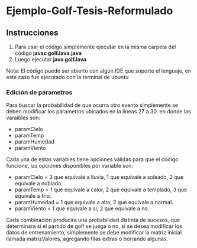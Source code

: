 # Ejemplo-Golf-Tesis-Reformulado

## Instrucciones 

1. Para usar el código simplemente ejecutar en la misma carpeta del código <strong>javac golfJava.java</strong>
2. Luego ejecutar <strong>java golfJava</strong>

Nota: El código puede ser abierto con algún IDE que soporte el lenguaje, en este caso fue ejecutado con la terminal de ubuntu

### Edición de párametros

Para buscar la probabilidad de que ocurra otro evento simplemente se deben modificar los párametros ubicados en la lineas 27 a 30,
en donde las varaibles son: 

* paramCielo
* paramTemp
* paramHumedad
* paramViento

Cada una de estas variables tiene opciones válidas para que el código funcione, las opciones disponibles por variable son:

* paramCielo = 3 que equivale a lluvia, 1 que equivale a soleado, 2 que equivale a nublado.
* paramTemp = 1 que equivale a calor, 2 que equivale a templado, 3 que equivale a frío. 
* paramHumedad = 1 que equivale a alta, 2 que equivale a normal.
* paramViento = 1 que equivale a si, 2 que equivale a no.  

Cada combinación producira una probabilidad distinta de sucesos, que determinara si el partido de golf se juega o no, si se desea modificar los datos
de entrenamiento, simplemente se debe modificar la matriz inicial llamada matrizValores, agregando filas extras o borrando algunas. 
